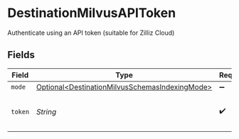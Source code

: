 # DestinationMilvusAPIToken

Authenticate using an API token (suitable for Zilliz Cloud)


## Fields

| Field                                                                                                          | Type                                                                                                           | Required                                                                                                       | Description                                                                                                    |
| -------------------------------------------------------------------------------------------------------------- | -------------------------------------------------------------------------------------------------------------- | -------------------------------------------------------------------------------------------------------------- | -------------------------------------------------------------------------------------------------------------- |
| `mode`                                                                                                         | [Optional\<DestinationMilvusSchemasIndexingMode>](../../models/shared/DestinationMilvusSchemasIndexingMode.md) | :heavy_minus_sign:                                                                                             | N/A                                                                                                            |
| `token`                                                                                                        | *String*                                                                                                       | :heavy_check_mark:                                                                                             | API Token for the Milvus instance                                                                              |